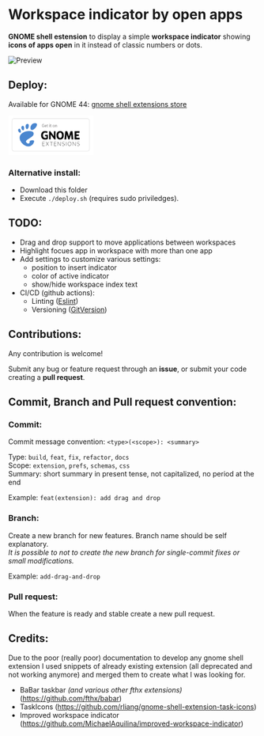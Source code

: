 # Workspace indicator by open apps

**GNOME shell estension** to display a simple **workspace indicator** showing **icons of apps open** in it instead of classic numbers or dots.

<img src="https://extensions.gnome.org/extension-data/screenshots/screenshot_5967.png" alt="Preview" height="50">


## Deploy:

Available for GNOME 44: [gnome shell extensions store](andyholmes/gnome-shell-extensions-badge)

[<img src="https://raw.githubusercontent.com/andyholmes/gnome-shell-extensions-badge/master/get-it-on-ego.svg?sanitize=true" alt="Get it on GNOME Extensions" height="80">](https://extensions.gnome.org/extension/5967/workspaces-indicator-by-open-apps/)


### Alternative install:

- Download this folder
- Execute `./deploy.sh` (requires sudo priviledges).


## TODO:

- Drag and drop support to move applications between workspaces
- Highlight focues app in workspace with more than one app
- Add settings to customize various settings:
  - position to insert indicator
  - color of active indicator
  - show/hide workspace index text
- CI/CD (github actions): 
  - Linting ([Eslint](https://eslint.org))
  - Versioning ([GitVersion](https://gitversion.net))

## Contributions:

Any contribution is welcome!

Submit any bug or feature request through an **issue**, or submit your code creating a **pull request**. 


## Commit, Branch and Pull request convention:

### **Commit**:

Commit message convention: `<type>(<scope>): <summary>`

Type: `build`, `feat`, `fix`, `refactor`, `docs`\
Scope: `extension`, `prefs`, `schemas`, `css`\
Summary: short summary in present tense, not capitalized, no period at the end

Example: `feat(extension): add drag and drop`

### **Branch**:
Create a new branch for new features. Branch name should be self explanatory.\
*It is possible to not to create the new branch for single-commit fixes or small modifications.*

Example: `add-drag-and-drop`

### **Pull request**:
When the feature is ready and stable create a new pull request.


## Credits:

Due to the poor (really poor) documentation to develop any gnome shell extension I used snippets of already existing extension (all deprecated and not working anymore) and merged them to create what I was looking for.

- BaBar taskbar _(and various other fthx extensions)_ (https://github.com/fthx/babar)
- TaskIcons (https://github.com/rliang/gnome-shell-extension-task-icons)
- Improved workspace indicator (https://github.com/MichaelAquilina/improved-workspace-indicator)
